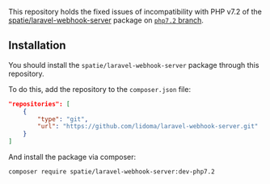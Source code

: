 This repository holds the fixed issues of incompatibility with PHP v7.2 of the [spatie/laravel-webhook-server](https://github.com/spatie/laravel-webhook-server) package on [`php7.2` branch](../../tree/php7.2).

## Installation

You should install the `spatie/laravel-webhook-server` package through this repository.

To do this, add the repository to the `composer.json` file:
```json
"repositories": [
    {
        "type": "git",
        "url": "https://github.com/lidoma/laravel-webhook-server.git"
    }
]
```

And install the package via composer:
```bash
composer require spatie/laravel-webhook-server:dev-php7.2
```
